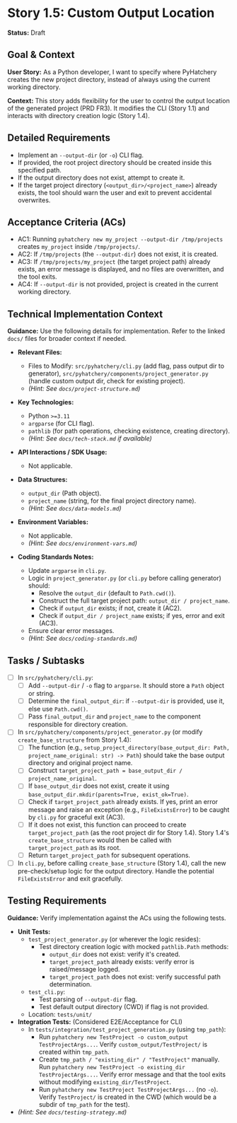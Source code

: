 # Story 1.5: Custom Output Location

**Status:** Draft

## Goal & Context

**User Story:** As a Python developer, I want to specify where PyHatchery creates the new project directory, instead of always using the current working directory.

**Context:** This story adds flexibility for the user to control the output location of the generated project (PRD FR3). It modifies the CLI (Story 1.1) and interacts with directory creation logic (Story 1.4).

## Detailed Requirements

- Implement an `--output-dir` (or `-o`) CLI flag.
- If provided, the root project directory should be created inside this specified path.
- If the output directory does not exist, attempt to create it.
- If the target project directory (`<output_dir>/<project_name>`) already exists, the tool should warn the user and exit to prevent accidental overwrites.

## Acceptance Criteria (ACs)

- AC1: Running `pyhatchery new my_project --output-dir /tmp/projects` creates `my_project` inside `/tmp/projects/`.
- AC2: If `/tmp/projects` (the `--output-dir`) does not exist, it is created.
- AC3: If `/tmp/projects/my_project` (the target project path) already exists, an error message is displayed, and no files are overwritten, and the tool exits.
- AC4: If `--output-dir` is not provided, project is created in the current working directory.

## Technical Implementation Context

**Guidance:** Use the following details for implementation. Refer to the linked `docs/` files for broader context if needed.

- **Relevant Files:**
  - Files to Modify: `src/pyhatchery/cli.py` (add flag, pass output dir to generator), `src/pyhatchery/components/project_generator.py` (handle custom output dir, check for existing project).
  - _(Hint: See `docs/project-structure.md`)_

- **Key Technologies:**
  - Python `>=3.11`
  - `argparse` (for CLI flag).
  - `pathlib` (for path operations, checking existence, creating directory).
  - _(Hint: See `docs/tech-stack.md` if available)_

- **API Interactions / SDK Usage:**
  - Not applicable.

- **Data Structures:**
  - `output_dir` (Path object).
  - `project_name` (string, for the final project directory name).
  - _(Hint: See `docs/data-models.md`)_

- **Environment Variables:**
  - Not applicable.
  - _(Hint: See `docs/environment-vars.md`)_

- **Coding Standards Notes:**
  - Update `argparse` in `cli.py`.
  - Logic in `project_generator.py` (or `cli.py` before calling generator) should:
    - Resolve the `output_dir` (default to `Path.cwd()`).
    - Construct the full target project path: `output_dir / project_name`.
    - Check if `output_dir` exists; if not, create it (AC2).
    - Check if `output_dir / project_name` exists; if yes, error and exit (AC3).
  - Ensure clear error messages.
  - _(Hint: See `docs/coding-standards.md`)_

## Tasks / Subtasks

- [ ] In `src/pyhatchery/cli.py`:
  - [ ] Add `--output-dir` / `-o` flag to `argparse`. It should store a `Path` object or string.
  - [ ] Determine the `final_output_dir`: if `--output-dir` is provided, use it, else use `Path.cwd()`.
  - [ ] Pass `final_output_dir` and `project_name` to the component responsible for directory creation.
- [ ] In `src/pyhatchery/components/project_generator.py` (or modify `create_base_structure` from Story 1.4):
  - [ ] The function (e.g., `setup_project_directory(base_output_dir: Path, project_name_original: str) -> Path`) should take the base output directory and original project name.
  - [ ] Construct `target_project_path = base_output_dir / project_name_original`.
  - [ ] If `base_output_dir` does not exist, create it using `base_output_dir.mkdir(parents=True, exist_ok=True)`.
  - [ ] Check if `target_project_path` already exists. If yes, print an error message and raise an exception (e.g., `FileExistsError`) to be caught by `cli.py` for graceful exit (AC3).
  - [ ] If it does not exist, this function can proceed to create `target_project_path` (as the root project dir for Story 1.4). Story 1.4's `create_base_structure` would then be called with `target_project_path` as its root.
  - [ ] Return `target_project_path` for subsequent operations.
- [ ] In `cli.py`, before calling `create_base_structure` (Story 1.4), call the new pre-check/setup logic for the output directory. Handle the potential `FileExistsError` and exit gracefully.

## Testing Requirements

**Guidance:** Verify implementation against the ACs using the following tests.

- **Unit Tests:**
  - `test_project_generator.py` (or wherever the logic resides):
    - Test directory creation logic with mocked `pathlib.Path` methods:
      - `output_dir` does not exist: verify it's created.
      - `target_project_path` already exists: verify error is raised/message logged.
      - `target_project_path` does not exist: verify successful path determination.
  - `test_cli.py`:
    - Test parsing of `--output-dir` flag.
    - Test default output directory (CWD) if flag is not provided.
  - Location: `tests/unit/`
- **Integration Tests:** (Considered E2E/Acceptance for CLI)
  - In `tests/integration/test_project_generation.py` (using `tmp_path`):
    - Run `pyhatchery new TestProject -o custom_output TestProjectArgs...`. Verify `custom_output/TestProject/` is created within `tmp_path`.
    - Create `tmp_path / "existing_dir" / "TestProject"` manually. Run `pyhatchery new TestProject -o existing_dir TestProjectArgs...`. Verify error message and that the tool exits without modifying `existing_dir/TestProject`.
    - Run `pyhatchery new TestProject TestProjectArgs...` (no `-o`). Verify `TestProject/` is created in the CWD (which would be a subdir of `tmp_path` for the test).
- _(Hint: See `docs/testing-strategy.md`)_
